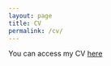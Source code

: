 ```yaml
---
layout: page
title: CV
permalink: /cv/
---
```

You can access my CV [here](assets/Thrall_CV_Mar2020.pdf)
